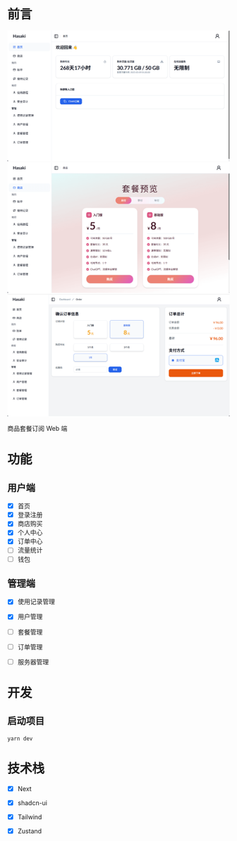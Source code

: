 # 前言
![首页](./doc//img/home.png)
![商店](./doc//img/shop.png)
![购买](./doc//img/buy.png)

商品套餐订阅 Web 端

# 功能
## 用户端
- [x] 首页
- [x] 登录注册
- [x] 商店购买
- [x] 个人中心
- [x] 订单中心
- [ ]  流量统计
- [ ] 钱包

## 管理端   
- [x] 使用记录管理
- [x] 用户管理
- [ ] 套餐管理
- [ ] 订单管理 
- [ ] 服务器管理


# 开发
## 启动项目
```
yarn dev
```

# 技术栈
- [x] Next
- [x] shadcn-ui
- [x] Tailwind
- [x] Zustand



